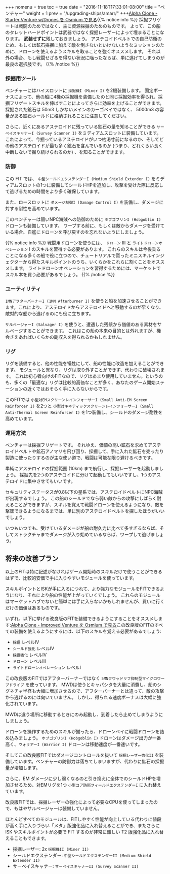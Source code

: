 +++ nomenu = true toc = true date = "2016-11-18T17:33:01-08:00" title = "ベンチャー" weight = 1 prev = "/upgrading-ships/amarr/" +++<object type="image/svg+xml" data="https://o.smium.org/api/convert/119454/svg/119454-alpha-clone---starter-venture-wdrones.svg?privatetoken=8529239342533574656"><a href="https://o.smium.org/loadout/private/119454/8529239342533574656">Alpha Clone - Starter Venture w/Drones を Osmium で見る</a></object>{{% notice info %}} 採掘フリゲートは戦闘のためではなく、主に資源採掘のためのものです。 よって、この船のタレットハードポイントは武器ではなく採掘レーザーによって埋まることになります。 **武装せずに**残しておきましょう。 アステロイドベルトでの自己防衛のため、もしくは鉱石採掘に加えて敵を倒さないといけないようなミッションのために、ドローンを使えるようスキルを取ることを強くオススメします。 それ以外の場合、もし戦闘せざるを得ない状況に陥ったならば、単に逃げてしまうのが最良の選択肢です。 {{% /notice %}}

### 採掘用ツール

ベンチャーにはハイスロットに `採掘機I (Miner I)` を2機装備します。 固定ボーナスによって、他の船に4機の採掘機を装備したのと同じ採掘効率を得られ、採掘フリゲートスキルを伸ばすことによってさらに効率を上げることができます。 採掘された鉱石は 50m3 しかないメインのカーゴベイではなく、 5000m3 の容量がある鉱石ホールドに格納されることに注意してください。

さらに、近くにあるアステロイドに残っている鉱石の量を知ることができる `サーベイスキャナーI (Survey Scanner I)` をミディアムスロットに装備しています。これによって、今掘っているアステロイドがいつ枯渇寸前になるのか、そしてどの他のアステロイドが最も多く鉱石を含んでいるのか (つまり、どれくらい長く中断しないで掘り続けられるのか) 、を知ることができます。

### 防御

この FIT では、 `中型シールドエクステンダーI (Medium Shield Extender I)` をミディアムスロットの1つに装備してシールドHPを追加し、攻撃を受けた際に反応して逃げるための時間をより多く確保しています。

また、ロースロットに `ダメージ制御I (Damage Control I)` を装備し、ダメージに対する耐性を高めています。

このベンチャーは弱いNPC海賊への防御のために `ホブゴブリンI (Hobgoblin I)` ドローンも装備しています。 ワープする前に、もしくは敵からダメージを受けている場合、自艦にドローンを呼び戻すのを忘れないようにしましょう。

{{% notice info %}} 戦闘用ドローンを使うには、 `ドローン` III と `ライトドローンオペレーション` I のスキルを習得する必要があります。 これらのスキルは今後乗ることになる多くの船で役に立つので、チュートリアルで貰ったミニスキルインジェクターから得たスキルポイントのうち、いくらかをこれらに割くことをオススメします。 ライトドローンオペレーションを習得するためには、マーケットでスキル本を買う必要があるでしょう。 {{% /notice %}}

### ユーティリティ

`1MNアフターバーナーI (1MN Afterburner I)` を使うと船を加速させることができます。これにより、アステロイドからアステロイドへと移動するのが早くなり、敵対的な船から逃げるのにも役に立ちます。

`サルベージャーI (Salvager I)` を使うと、遭遇した残骸から価値のある素材をサルベージすることができます。 これはこの船の本来の目的とは外れますが、機会さえあればいくらかの副収入を得られるかもしれません。

### リグ

リグを装備すると、他の性能を犠牲にして、船の性能に改造を加えることができます。 モジュールと異なり、リグは取り外すことができず、代わりに破壊されます。 これは初心者向けのFITなので、リグはあまり使用していません。というのも、多くの「最適な」リグは比較的高価なことが多く、あなたのゲーム開始ステーションの近くではおそらく手に入らないからです。

このFITでは `小型対EMスクリーンレインフォーサーI (Small Anti-EM Screen Reinforcer I)` を2つと `小型対キネティックスクリーンレインフォーサーI (Small Anti-Thermal Screen Reinforcer I)` を1つ装備し、シールドのダメージ耐性を高めています。

### 運用方法

ベンチャーは採掘フリゲートです。 それゆえ、価値の高い鉱石を求めてアステロイドベルトや鉱石アノマリを飛び回り、採掘して、手に入れた鉱石を売ったり製造に使ったりするのが主な使い道で、戦闘は可能な限り避けるべきです。

単純にアステロイドの採掘範囲 (10km) まで航行し、採掘レーザーを起動しましょう。 採掘先を2つのアステロイドに分けて起動してもいいですし、1つのアステロイドに集中させてもいいです。

セキュリティステータスが0.8以下の星系では、アステロイドベルトにNPC海賊が出現するでしょう。 この船のシールドでなら弱い敵からの攻撃にしばらく耐えることができますが、スキルを覚えて戦闘ドローンを使えるようになり、敵を撃墜できるようになるまでは、単に別のアステロイドベルトを探したほうがいいでしょう。

いつもいつでも、受けているダメージが船の耐久力に比べて多すぎるならば、そしてストラクチャまでダメージが入り始めているならば、ワープして逃げましょう。

## 将来の改善プラン

以上のFITは特に記述がなければゲーム開始時のスキルだけで使うことができるはずで、比較的安価で手に入りやすいモジュールを使っています。

スキルポイントとISKが手に入るにつれて、より強力なモジュールをFITできるようになり、それにより船の性能が上がっていくでしょう。 これらのモジュールはマーケットハブでないと簡単には手に入らないかもしれませんが、買いに行くだけの価値はあるものです。

いずれ、以下に挙げる改良版のFITを装備できるようにすることをオススメします:<object type="image/svg+xml" data="https://o.smium.org/api/convert/118496/svg/118496-alpha-clone---improved-venture.svg?privatetoken=1980229761703608320"><a href="https://o.smium.org/loadout/private/118496/1980229761703608320">Alpha Clone - Improved Venture を Osmium で見る</a></object>この改良版のFITのすべての装備を使えるようにするには、以下のスキルを覚える必要があるでしょう:

* `採掘` レベルIV
* `シールド強化` レベルIV
* `採掘強化` レベルIV
* `ドローン` レベルIII
* `ライトドローンオペレーション` レベルI

この改良版のFITではアフターバーナーではなく `5MNクワッドリフ抑制型マイクロワープドライブ` を使っています。 MWDは使うとキャパシタを大量に消費し、船のシグネチャ半径も大幅に増加させるので、アフターバーナーとは違って、敵の攻撃から逃げるのには向いていません。 しかし、得られる速度ボーナスは大幅に強化されています。

MWDは違う場所に移動するときにのみ起動し、到着したら止めてしまうようにしましょう。

ドローンを操作するためのスキルが揃ったら、ドローンベイに戦闘ドローンを詰め込みましょう。 `ホブゴブリンI (Hobgoblin I)` ドローンはダメージ出力が一番高く、`ウォリアーI (Warrior I)` ドローンは移動速度が一番速いです。

そしてこの改良版FITではダメージコントロールを抜いて `採掘レーザー強化II` を装備しています。ベンチャーの防御力は落ちてしまいますが、代わりに鉱石の採掘量が増加します。

さらに、EM ダメージに少し弱くなるのと引き換えに全体でのシールドHPを増加させるため、対EMリグを1つ `小型コア防衛フィールドエクステンダーI` に入れ替えています。

改良版FITでは、採掘レーザーの強化によって必要なCPUを使ってしまったので、もはやサルベージャーは装備していません。

ほとんどすべてのモジュールは、FITしやすく性能が向上している代わりに値段が高く手に入りづらい「メタ」版強化品に入れ替えることができ、またさらに ISK やスキルポイントが必要で FIT するのが非常に難しい T2 版強化品に入れ替えることもできます。

* 採掘レーザー: 2x `採掘機II (Miner II)`
* シールドエクステンダー: `中型シールドエクステンダーII (Medium Shield Extender II)`
* サーベイスキャナー: `サーベイスキャナーII (Survey Scanner II)`